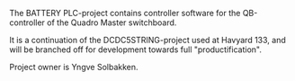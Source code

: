 The BATTERY PLC-project contains controller software for the QB-controller of 
the Quadro Master switchboard.

It is a continuation of the DCDC5STRING-project used at Havyard 133, and will
be branched off for development towards full "productification".

Project owner is Yngve Solbakken.